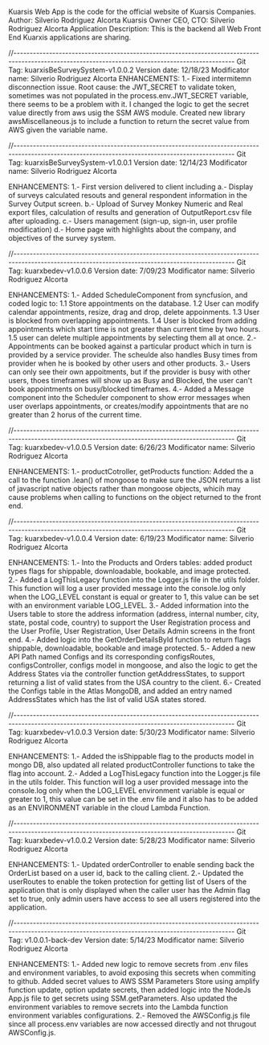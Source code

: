 <!-- @format -->

Kuarsis Web App is the code for the official website of Kuarsis Companies.
Author: Silverio Rodriguez Alcorta
Kuarsis Owner CEO, CTO: Silverio Rodriguez Alcorta
Application Description: This is the backend all Web Front End Kuarxis applications are sharing.

//--------------------------------------------------------------------------------------------------------------------------------------------------
Git Tag: kuarxisBeSurveySystem-v1.0.0.2
Version date: 12/18/23
Modificator name: Silverio Rodriguez Alcorta
ENHANCEMENTS:
1.- Fixed intermitemn disconnection issue. Root cause: the JWT_SECRET to validate token, sometimes was not populated in the process.env.JWT_SECRET variable, there seems to be a problem with it. I changed the logic to get the secret value directly from aws usig the SSM AWS module. Created new library awsMiscellaneous.js to include a function to return the secret value from AWS given the variable name.

//--------------------------------------------------------------------------------------------------------------------------------------------------
Git Tag: kuarxisBeSurveySystem-v1.0.0.1
Version date: 12/14/23
Modificator name: Silverio Rodriguez Alcorta

ENHANCEMENTS:
1.- First version delivered to client including
a.- Display of surveys calculated resouts and general respondent information in the Survey Output screen.
b.- Upload of Survey Monkey Numeric and Real export files, calculation of results and generation of OutputReport.csv file after uploading.
c.- Users management (sign-up, sign-in, user profile modification)
d.- Home page with highlights about the company, and objectives of the survey system.

//--------------------------------------------------------------------------------------------------------------------------------------------------
Git Tag: kuarxbedev-v1.0.0.6
Version date: 7/09/23
Modificator name: Silverio Rodriguez Alcorta

ENHANCEMENTS:
1.- Added ScheduleComponent from syncfusion, and coded logic to:
1.1 Store appointments on the database.
1.2 User can modify calendar appointments, resize, drag and drop, delete appoinments.
1.3 User is blocked from overlapping appointments.
1.4 User is blocked from adding appointments which start time is not greater than current time by two hours.
1.5 user can delete multiple appointments by selecting them all at once.
2.- Appointments can be booked against a particular product which in turn is provided by a service provider. The scheulde also handles Busy times from provider when he is booked by other users and other products.
3.- Users can only see their own appoitments, but if the provider is busy with other users, thoes timeframes will show up as Busy and Blocked, the user can't book appointments on busy/blocked timeframes.
4.- Added a Message component into the Scheduler component to show error messages when user overlaps appointments, or creates/modify appointments that are no greater than 2 horus of the current time.

//--------------------------------------------------------------------------------------------------------------------------------------------------
Git Tag: kuarxbedev-v1.0.0.5
Version date: 6/26/23
Modificator name: Silverio Rodriguez Alcorta

ENHANCEMENTS:
1.- productCotroller, getProducts function: Added the a call to the function .lean() of mongoose to make sure the JSON returns a list of javascript native objects rather than mongoose objects, whicih may cause problems when calling to functions on the object returned to the front end.

//--------------------------------------------------------------------------------------------------------------------------------------------------
Git Tag: kuarxbedev-v1.0.0.4
Version date: 6/19/23
Modificator name: Silverio Rodriguez Alcorta

ENHANCEMENTS:
1.- Into the Products and Orders tables: added product types flags for shippable, downloadable, bookable, and image protected.
2.- Added a LogThisLegacy function into the Logger.js file in the utils folder. This function will log a user provided message into the console.log only when the LOG_LEVEL constant is equal or greater to 1, this value can be set with an environment variable LOG_LEVEL.
3.- Added information into the Users table to store the address information (address, internal number, city, state, postal code, country) to support the User Registration process and the User Profile, User Registration, User Details Admin screens in the front end.
4.- Added logic into the GetOrderDetailsById function to return flags shippable, downloadable, bookable and image protected.
5.- Added a new API Path named Configs and its corresponding configsRoutes, configsController, configs model in mongoose, and also the logic to get the Address States via the controller function getAddressStates, to support returning a list of valid states from the USA country to the client.
6.- Created the Configs table in the Atlas MongoDB, and added an entry named AddressStates which has the list of valid USA states stored.

//--------------------------------------------------------------------------------------------------------------------------------------------------
Git Tag: kuarxbedev-v1.0.0.3
Version date: 5/30/23
Modificator name: Silverio Rodriguez Alcorta

ENHANCEMENTS:
1.- Added the isShippable flag to the products model in mongo DB, also updated all related productController functions to take the flag into account.
2.- Added a LogThisLegacy function into the Logger.js file in the utils folder. This function will log a user provided message into the console.log only when the LOG_LEVEL environment variable is equal or greater to 1, this value can be set in the .env file and it also has to be added as an ENVIRONMENT variable in the cloud Lambda Function.

//--------------------------------------------------------------------------------------------------------------------------------------------------
Git Tag: kuarxbedev-v1.0.0.2
Version date: 5/28/23
Modificator name: Silverio Rodriguez Alcorta

ENHANCEMENTS:
1.- Updated orderController to enable sending back the OrderList based on a user id, back to the calling client.
2.- Updated the userRoutes to enable the token protection for getting list of Users of the application that is only displayed when the caller user has the Admin flag set to true, only admin users have access to see all users registered into the application.

//--------------------------------------------------------------------------------------------------------------------------------------------------
Git Tag: v1.0.0.1-back-dev
Version date: 5/14/23
Modificator name: Silverio Rodriguez Alcorta

ENHANCEMENTS:
1.- Added new logic to remove secrets from .env files and environment variables, to avoid exposing this secrets when commiting to github. Added secret values to AWS SSM Parameters Store using amplify function update, option update secrets, then added logic into the NodeJs App.js file to get secrets using SSM.getParameters. Also updated the environment variables to remove secrets into the Lambda function environment variables configurations.
2.- Removed the AWSConfig.js file since all process.env variables are now accessed directly and not thrugout AWSConfig.js.
